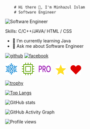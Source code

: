         # Hi there 👋, I'm Minhazul Islam
        # Software Engineer
![Software Engineer ](https://encrypted-tbn0.gstatic.com/images?q=tbn:ANd9GcTbkZoCBar0IWvZ4A9wPzEDddgoWAhWwiXzrQ&usqp=CAU)
      
Skills: C/C++/JAVA/ HTML / CSS

- 🌱 I’m currently learning Java 
- 💬 Ask me about Software Engineer 


[<img src='https://cdn.jsdelivr.net/npm/simple-icons@3.0.1/icons/github.svg' alt='github' height='40'>](https://github.com/Minhazul213)  [<img src='https://cdn.jsdelivr.net/npm/simple-icons@3.0.1/icons/facebook.svg' alt='facebook' height='40'>](https://www.facebook.com/Minhazul3689)  

<a href='https://archiveprogram.github.com/'><img src='https://raw.githubusercontent.com/acervenky/animated-github-badges/master/assets/acbadge.gif' width='40' height='40'></a> <a href='https://docs.github.com/en/developers'><img src='https://raw.githubusercontent.com/acervenky/animated-github-badges/master/assets/devbadge.gif' width='40' height='40'></a> <a href='https://github.com/pricing'><img src='https://raw.githubusercontent.com/acervenky/animated-github-badges/master/assets/pro.gif' width='40' height='40'></a> <a href='https://stars.github.com/'><img src='https://raw.githubusercontent.com/acervenky/animated-github-badges/master/assets/starbadge.gif' width='35' height='35'></a> <a href='https://docs.github.com/en/github/supporting-the-open-source-community-with-github-sponsors'><img src='https://raw.githubusercontent.com/acervenky/animated-github-badges/master/assets/sponsorbadge.gif' width='35' height='35'></a> 

[![trophy](https://github-profile-trophy.vercel.app/?username=Minhazul213)](https://github.com/ryo-ma/github-profile-trophy)

[![Top Langs](https://github-readme-stats.vercel.app/api/top-langs/?username=Minhazul213)](https://github.com/anuraghazra/github-readme-stats)

![GitHub stats](https://github-readme-stats.vercel.app/api?username=Minhazul213&show_icons=true&count_private=true)  

![GitHub Activity Graph](https://activity-graph.herokuapp.com/graph?username=Minhazul213)  

![Profile views](https://gpvc.arturio.dev/Minhazul213)  


